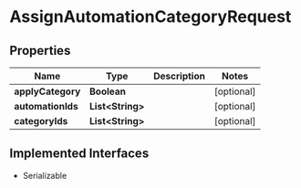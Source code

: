 

# AssignAutomationCategoryRequest


## Properties

| Name | Type | Description | Notes |
|------------ | ------------- | ------------- | -------------|
|**applyCategory** | **Boolean** |  |  [optional] |
|**automationIds** | **List&lt;String&gt;** |  |  [optional] |
|**categoryIds** | **List&lt;String&gt;** |  |  [optional] |


## Implemented Interfaces

* Serializable


